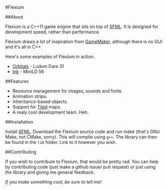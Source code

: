 #Flexium

##About

Flexium is a C++11 game engine that sits on top of [SFML](http://www.sfml-dev.org/). It is designed for development speed, rather than performance.

Flexium draws a lot of inspiration from [GameMaker](http://yoyogames.com/), although there is no GUI and it's all in C++.

Here's some examples of Flexium in action.
- [Orbitals](http://ludumdare.com/compo/ludum-dare-31/?action=preview&uid=45520) - Ludum Dare 31
- [Ink](http://ludumdare.com/compo/minild-56/?action=preview&uid=45520) - MiniLD 56

##Features

- Resource management for images, sounds and fonts.
- Animation strips.
- Inheritance-based objects.
- Support for [Tiled](http://www.mapeditor.org/) maps.
- A realy cool development team. Heh.

##Installation

Install [SFML](http://www.sfml-dev.org/).
Download the Flexium source code and run make (that's GNU Make, not CMake, sorry). This will compile using `g++`.
The library can then be found in the `lib` folder. Link to it however you wish.

##Contributing

If you wish to contribute to Flexium, that would be pretty rad. You can help by contributing code (just make a github issue/ pull request) or just using the library and giving me general feedback.

*If you make something cool, be sure to tell me!*